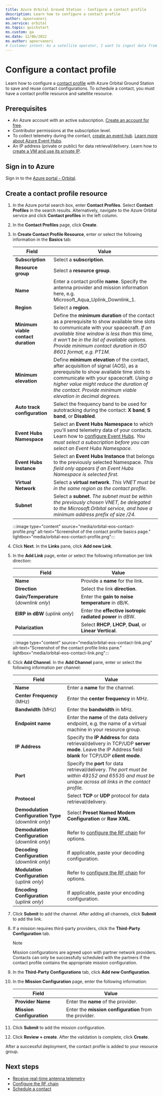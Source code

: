 ```yaml
---
title: Azure Orbital Ground Station - Configure a contact profile
description: Learn how to configure a contact profile
author: apoorvanori
ms.service: orbital
ms.topic: quickstart
ms.custom: ga
ms.date: 12/06/2022
ms.author: apoorvanori
# Customer intent: As a satellite operator, I want to ingest data from my satellite into Azure.
---
```


# Configure a contact profile

Learn how to configure a [contact profile](concepts-contact-profile.md) with Azure Orbital Ground Station to save and reuse contact configurations. To schedule a contact, you must have a contact profile resource and satellite resource.

## Prerequisites

- An Azure account with an active subscription. [Create an account for free](https://azure.microsoft.com/free/?WT.mc_id=A261C142F).
- Contributor permissions at the subscription level.
- To collect telemetry during the contact, [create an event hub](receive-real-time-telemetry.md). [Learn more about Azure Event Hubs](../event-hubs/event-hubs-about.md).
- An IP address (private or public) for data retrieval/delivery. Learn how to [create a VM and use its private IP](../virtual-machines/windows/quick-create-portal.md).

## Sign in to Azure

Sign in to the [Azure portal - Orbital](https://aka.ms/orbital/portal).

## Create a contact profile resource

1. In the Azure portal search box, enter **Contact Profiles**. Select **Contact Profiles** in the search results. Alternatively, navigate to the Azure Orbital service and click **Contact profiles** in the left column.
2. In the **Contact Profiles** page, click **Create**.
3. In **Create Contact Profile Resource**, enter or select the following information in the **Basics** tab:

   | **Field** | **Value** |
   | --- | --- |
   | **Subscription** | Select a **subscription**. |
   | **Resource group** | Select a **resource group**. |
   | **Name** | Enter a contact profile **name**. Specify the antenna provider and mission information here, e.g. Microsoft_Aqua_Uplink_Downlink_1. |
   | **Region** | Select a **region**. |
   | **Minimum viable contact duration** | Define the **minimum duration** of the contact as a prerequisite to show available time slots to communicate with your spacecraft. _If an available time window is less than this time, it won't be in the list of available options. Provide minimum contact duration in ISO 8601 format, e.g. PT1M._ |
   | **Minimum elevation** | Define **minimum elevation** of the contact, after acquisition of signal (AOS), as a prerequisite to show available time slots to communicate with your spacecraft. _Using a higher value might reduce the duration of the contact. Provide minimum viable elevation in decimal degrees._ |
   | **Auto track configuration** | Select the frequency band to be used for autotracking during the contact: **X band**, **S band**, or **Disabled**. |
   | **Event Hubs Namespace** | Select an **Event Hubs Namespace** to which you'll send telemetry data of your contacts. Learn how to [configure Event Hubs](receive-real-time-telemetry.md#configure-event-hubs). _You must select a subscription before you can select an Event Hubs Namespace._ |
   | **Event Hubs Instance** | Select an **Event Hubs Instance** that belongs to the previously selected Namespace. _This field only appears if an Event Hubs Namespace is selected first_. |
   | **Virtual Network** | Select a **virtual network**. *This VNET must be in the same region as the contact profile.* |
   | **Subnet** | Select a **subnet**. *The subnet must be within the previously chosen VNET, be delegated to the Microsoft.Orbital service, and have a minimum address prefix of size /24.* |

   :::image type="content" source="media/orbital-eos-contact-profile.png" alt-text="Screenshot of the contact profile basics page." lightbox="media/orbital-eos-contact-profile.png":::

4. Click **Next**. In the **Links** pane, click **Add new Link**.
5. In the **Add Link** page, enter or select the following information per link direction:

   | **Field** | **Value** |
   | --- | --- |
   | **Name** | Provide a **name** for the link. |
   | **Direction** | Select the link **direction**. |
   | **Gain/Temperature** (_downlink only_) | Enter the **gain to noise temperature** in dB/K. |
   | **EIRP in dBW** (_uplink only_) | Enter the **effective isotropic radiated power** in dBW. |
   | **Polarization** | Select **RHCP**, **LHCP**, **Dual**, or **Linear Vertical**. |

   :::image type="content" source="media/orbital-eos-contact-link.png" alt-text="Screenshot of the contact profile links pane." lightbox="media/orbital-eos-contact-link.png":::

6. Click **Add Channel**. In the **Add Channel** pane, enter or select the following information per channel:

   | **Field** | **Value** |
   | --- | --- |
   | **Name** | Enter a **name** for the channel. |
   | **Center Frequency** (MHz) | Enter the **center frequency** in MHz. |
   | **Bandwidth** (MHz) | Enter the **bandwidth** in MHz. |
   | **Endpoint name** | Enter the **name** of the data delivery endpoint, e.g. the name of a virtual machine in your resource group. |
   | **IP Address** | Specify the **IP Address** for data retrieval/delivery in TCP/UDP **server mode**. Leave the IP Address field **blank** for TCP/UDP **client mode**. |
   | **Port** | Specify the **port** for data retrieval/delivery. *The port must be within 49152 and 65535 and must be unique across all links in the contact profile.* |
   | **Protocol** | Select **TCP** or **UDP** protocol for data retrieval/delivery. |
   | **Demodulation Configuration Type** (_downlink only_) | Select **Preset Named Modem Configuration** or **Raw XML**. |
   | **Demodulation Configuration** (_downlink only_) | Refer to [configure the RF chain](modem-chain.md) for options. |
   | **Decoding Configuration** (_downlink only_)| If applicable, paste your decoding configuration. |
   | **Modulation Configuration** (_uplink only_) | Refer to [configure the RF chain](modem-chain.md) for options. |
   | **Encoding Configuration** (_uplink only_)| If applicable, paste your encoding configuration. |

7. Click **Submit** to add the channel. After adding all channels, click **Submit** to add the link.  
8. If a mission requires third-party providers, click the **Third-Party Configuration** tab.
   
   > [!NOTE] 
   > Mission configurations are agreed upon with partner network providers. Contacts can only be successfully scheduled with the partners if the contact profile contains the appropriate mission configuration.

11. In the **Third-Party Configurations** tab, click **Add new Configuration**.
12. In the **Mission Configuration** page, enter the following information:
   
    | **Field** | **Value** |
    | --- | --- |
    | **Provider Name** | Enter the **name** of the provider. |
    | **Mission Configuration** | Enter the **mission configuration** from the provider. |

13. Click **Submit** to add the mission configuration.
14. Click **Review + create**. After the validation is complete, click **Create**.

After a successful deployment, the contact profile is added to your resource group.

## Next steps

- [Receive real-time antenna telemetry](receive-real-time-telemetry.md)
- [Configure the RF chain](modem-chain.md)
- [Schedule a contact](schedule-contact.md)
